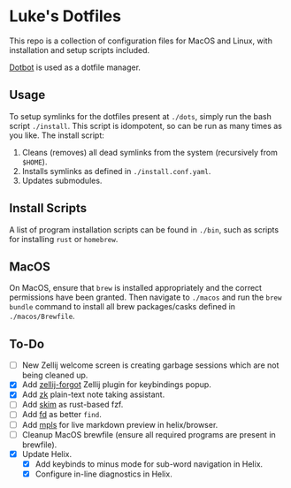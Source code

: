 # Luke's Dotfiles

This repo is a collection of configuration files for MacOS and Linux, with
installation and setup scripts included.

[Dotbot](https://github.com/anishathalye/dotbot) is used as a dotfile manager.

## Usage

To setup symlinks for the dotfiles present at `./dots`, simply run the bash
script `./install`. This script is idompotent, so can be run as many times as
you like. The install script:

1. Cleans (removes) all dead symlinks from the system (recursively from
   `$HOME`).
2. Installs symlinks as defined in `./install.conf.yaml`.
3. Updates submodules.

## Install Scripts

A list of program installation scripts can be found in `./bin`, such as scripts
for installing `rust` or `homebrew`.

## MacOS

On MacOS, ensure that `brew` is installed appropriately and the correct
permissions have been granted. Then navigate to `./macos` and run the
`brew bundle` command to install all brew packages/casks defined in
`./macos/Brewfile`.

## To-Do

- [ ] New Zellij welcome screen is creating garbage sessions which are not being
      cleaned up.
- [x] Add [zellij-forgot](https://github.com/karimould/-forgot) Zellij plugin
      for keybindings popup.
- [x] Add [zk](https://github.com/zk-org/zk) plain-text note taking assistant.
- [ ] Add [skim](https://github.com/skim-rs/skim) as rust-based fzf.
- [ ] Add [fd](https://github.com/sharkdp/fd) as better `find`.
- [ ] Add [mpls](https://github.com/mhersson/mpls) for live markdown preview in
      helix/browser.
- [ ] Cleanup MacOS brewfile (ensure all required programs are present in
      brewfile).
- [x] Update Helix.
  - [x] Add keybinds to minus mode for sub-word navigation in Helix.
  - [x] Configure in-line diagnostics in Helix.
